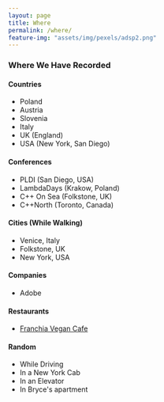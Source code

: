```yaml
---
layout: page
title: Where
permalink: /where/
feature-img: "assets/img/pexels/adsp2.png"
---
```


### Where We Have Recorded

#### Countries

* Poland
* Austria 
* Slovenia
* Italy
* UK (England)
* USA (New York, San Diego)

#### Conferences

* PLDI (San Diego, USA)
* LambdaDays (Krakow, Poland)
* C++ On Sea (Folkstone, UK)
* C++North (Toronto, Canada)

#### Cities (While Walking)

* Venice, Italy
* Folkstone, UK
* New York, USA

#### Companies

* Adobe

#### Restaurants

* [Franchia Vegan Cafe](https://franchia.com/)

#### Random

* While Driving
* In a New York Cab
* In an Elevator
* In Bryce's apartment
